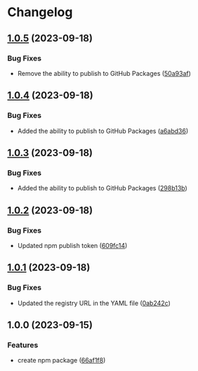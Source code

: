 # Changelog

## [1.0.5](https://github.com/lynntuuu/sayhi-npm/compare/v1.0.4...v1.0.5) (2023-09-18)


### Bug Fixes

* Remove the ability to publish to GitHub Packages ([50a93af](https://github.com/lynntuuu/sayhi-npm/commit/50a93afb093ca82c8a6b7bd06a2f19e99d11a876))

## [1.0.4](https://github.com/lynntuuu/sayhi-npm/compare/v1.0.3...v1.0.4) (2023-09-18)


### Bug Fixes

* Added the ability to publish to GitHub Packages ([a6abd36](https://github.com/lynntuuu/sayhi-npm/commit/a6abd36884bee1e6e2b464eb0572e3e4a00d0925))

## [1.0.3](https://github.com/lynntuuu/sayhi-npm/compare/v1.0.2...v1.0.3) (2023-09-18)


### Bug Fixes

* Added the ability to publish to GitHub Packages ([298b13b](https://github.com/lynntuuu/sayhi-npm/commit/298b13bc9385172c7063f2386b930881e7c223b4))

## [1.0.2](https://github.com/lynntuuu/sayhi-npm/compare/v1.0.1...v1.0.2) (2023-09-18)


### Bug Fixes

* Updated npm publish token ([609fc14](https://github.com/lynntuuu/sayhi-npm/commit/609fc149ee0c97eaccc27e7554d9a4adbcae02bf))

## [1.0.1](https://github.com/lynntuuu/sayhi-npm/compare/v1.0.0...v1.0.1) (2023-09-18)


### Bug Fixes

* Updated the registry URL in the YAML file ([0ab242c](https://github.com/lynntuuu/sayhi-npm/commit/0ab242c1668589547aa7c1ce9b2b61db21521049))

## 1.0.0 (2023-09-15)


### Features

* create npm package ([66af1f8](https://github.com/lynntuuu/sayhi-npm/commit/66af1f8461ac4b90d77974a794ee8b0c15734f61))
